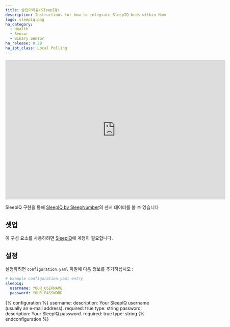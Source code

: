 ```yaml
---
title: 슬립아이큐(SleepIQ)
description: Instructions for how to integrate SleepIQ beds within Home Assistant.
logo: sleepiq.png
ha_category:
  - Health
  - Sensor
  - Binary Sensor
ha_release: 0.29
ha_iot_class: Local Polling
---
```


<div class='videoWrapper'>
<iframe width="690" height="437" src="https://www.youtube.com/embed/RzPSe61o3Bc" frameborder="0" allow="accelerometer; autoplay; encrypted-media; gyroscope; picture-in-picture" allowfullscreen></iframe>
</div>

SleepIQ 구현을 통해 [SleepIQ by SleepNumber](https://www.sleepnumber.com/sleepiq-sleep-tracker)의 센서 데이터를 볼 수 있습니다

## 셋업

이 구성 요소를 사용하려면 [SleepIQ](https://sleepiq.sleepnumber.com/)에 계정이 필요합니다.

## 설정

설정하려면 `configuration.yaml` 파일에 다음 정보를 추가하십시오 :

```yaml
# Example configuration.yaml entry
sleepiq:
  username: YOUR_USERNAME
  password: YOUR_PASSWORD
```

{% configuration %}
username:
  description: Your SleepIQ username (usually an e-mail address).
  required: true
  type: string
password:
  description: Your SleepIQ password.
  required: true
  type: string
{% endconfiguration %}
